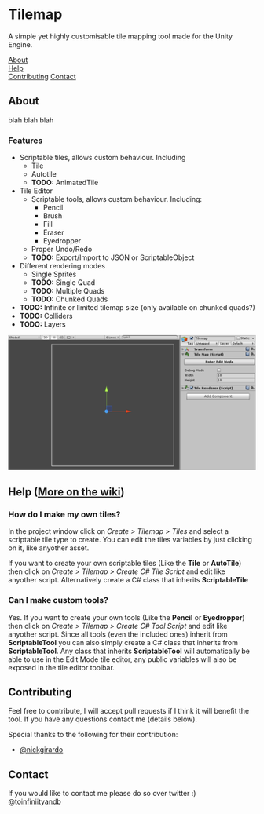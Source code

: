 # Tilemap
A simple yet highly customisable tile mapping tool made for the Unity Engine.

[About](#about)    
[Help](#help)    
[Contributing](#contributing)
[Contact](#contact)

## About
blah blah blah
### Features
* Scriptable tiles, allows custom behaviour. Including
	* Tile
	* Autotile
	* **TODO:** AnimatedTile
* Tile Editor
	* Scriptable tools, allows custom behaviour. Including:
		*  Pencil
		*  Brush
		*  Fill
		*  Eraser
		*  Eyedropper
	* Proper Undo/Redo  
	* **TODO:** Export/Import to JSON or ScriptableObject
* Different rendering modes
	* Single Sprites
	* **TODO:** Single Quad
	* **TODO:** Multiple Quads
	* **TODO:** Chunked Quads
* **TODO:** Infinite or limited tilemap size (only available on chunked quads?)
* **TODO:** Colliders
* **TODO:** Layers

!["Oops! There is supposed to be an image here :/"](/images/tilemap.gif)

## Help ([More on the wiki](../../wiki))<a name="help"></a>

### How do I make my own tiles?
In the project window click on _Create > Tilemap > Tiles_ and select a scriptable tile type to create. You can edit the tiles variables by just clicking on it, like anyother asset.

If you want to create your own scriptable tiles (Like the **Tile** or **AutoTile**) then click on _Create > Tilemap > Create C# Tile Script_ and edit like anyother script. Alternatively create a C# class that inherits **ScriptableTile**

### Can I make custom tools?
Yes. If you want to create your own tools (Like the **Pencil** or **Eyedropper**) then click on _Create > Tilemap > Create C# Tool Script_ and edit like anyother script. Since all tools (even the included ones) inherit from **ScriptableTool** you can also simply create a C# class that inherits from **ScriptableTool**. Any class that inherits **ScriptableTool** will automatically be able to use in the Edit Mode tile editor, any public variables will also be exposed in the tile editor toolbar.

## Contributing
Feel free to contribute, I will accept pull requests if I think it will benefit the tool. If you have any questions contact me (details below).

Special thanks to the following for their contribution:
* [@nickgirardo](https://github.com/nickgirardo)

## Contact
If you would like to contact me please do so over twitter :)    
[@toinfiniityandb](https://www.twitter.com/toinfiniityandb)
